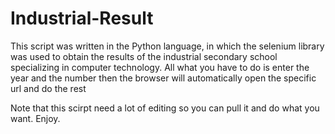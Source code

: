 # Industrial-Result
This script was written in the Python language, in which the selenium library was used to obtain the results of the industrial secondary school specializing in computer technology.
All what you have to do is enter the year and the number then the browser will automatically open the specific url and do the rest

Note that this scirpt need a lot of editing so you can pull it and do what you want.
Enjoy.
